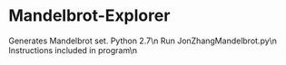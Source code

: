 # Mandelbrot-Explorer
Generates Mandelbrot set. Python 2.7\n
Run JonZhangMandelbrot.py\n
Instructions included in program\n
